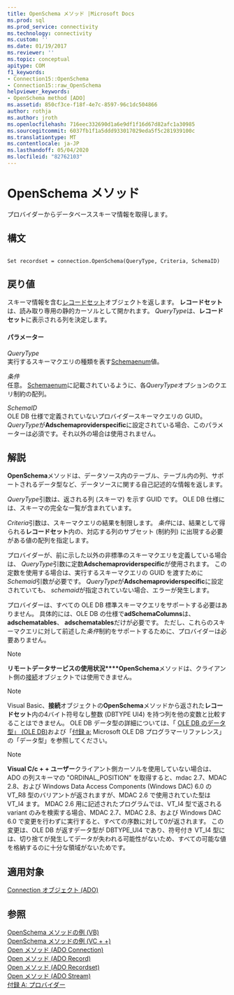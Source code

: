 ```yaml
---
title: OpenSchema メソッド |Microsoft Docs
ms.prod: sql
ms.prod_service: connectivity
ms.technology: connectivity
ms.custom: ''
ms.date: 01/19/2017
ms.reviewer: ''
ms.topic: conceptual
apitype: COM
f1_keywords:
- Connection15::OpenSchema
- Connection15::raw_OpenSchema
helpviewer_keywords:
- OpenSchema method [ADO]
ms.assetid: 850cf3ce-f18f-4e7c-8597-96c1dc504866
author: rothja
ms.author: jroth
ms.openlocfilehash: 716eec332690d1a6e9df1f16d67d82afc1a30985
ms.sourcegitcommit: 6037fb1f1a5ddd933017029eda5f5c281939100c
ms.translationtype: MT
ms.contentlocale: ja-JP
ms.lasthandoff: 05/04/2020
ms.locfileid: "82762103"
---
```

# <a name="openschema-method"></a>OpenSchema メソッド
プロバイダーからデータベーススキーマ情報を取得します。  
  
## <a name="syntax"></a>構文  
  
```  
  
Set recordset = connection.OpenSchema(QueryType, Criteria, SchemaID)  
```  
  
## <a name="return-value"></a>戻り値  
 スキーマ情報を含む[レコードセット](../../../ado/reference/ado-api/recordset-object-ado.md)オブジェクトを返します。 **レコードセット**は、読み取り専用の静的カーソルとして開かれます。 *QueryType*は、**レコードセット**に表示される列を決定します。  
  
#### <a name="parameters"></a>パラメーター  
 *QueryType*  
 実行するスキーマクエリの種類を表す[Schemaenum](../../../ado/reference/ado-api/schemaenum.md)値。  
  
 *条件*  
 任意。 [Schemaenum](../../../ado/reference/ado-api/schemaenum.md)に記載されているように、各*QueryType*オプションのクエリ制約の配列。  
  
 *SchemaID*  
 OLE DB 仕様で定義されていないプロバイダースキーマクエリの GUID。 *QueryType*が**Adschemaproviderspecific**に設定されている場合、このパラメーターは必須です。それ以外の場合は使用されません。  
  
## <a name="remarks"></a>解説  
 **OpenSchema**メソッドは、データソース内のテーブル、テーブル内の列、サポートされるデータ型など、データソースに関する自己記述的な情報を返します。  
  
 *QueryType*引数は、返される列 (スキーマ) を示す GUID です。 OLE DB 仕様には、スキーマの完全な一覧が含まれています。  
  
 *Criteria*引数は、スキーマクエリの結果を制限します。 *条件*には、結果として得られる**レコードセット**内の、対応する列のサブセット (制約列) に出現する必要がある値の配列を指定します。  
  
 プロバイダーが、前に示した以外の非標準のスキーマクエリを定義している場合は、 *QueryType*引数に定数**Adschemaproviderspecific**が使用されます。 この定数を使用する場合は、実行するスキーマクエリの GUID を渡すために*Schemaid*引数が必要です。 *QueryType*が**Adschemaproviderspecific**に設定されていても、 *schemaid*が指定されていない場合、エラーが発生します。  
  
 プロバイダーは、すべての OLE DB 標準スキーマクエリをサポートする必要はありません。 具体的には、OLE DB の仕様で**adSchemaColumns**は、 **adschematables**、 **adschematables**だけが必要です。 ただし、これらのスキーマクエリに対して前述した*条件*制約をサポートするために、プロバイダーは必要ありません。  
  
> [!NOTE]
>  **リモートデータサービスの使用状況****OpenSchema**メソッドは、クライアント側の[接続](../../../ado/reference/ado-api/connection-object-ado.md)オブジェクトでは使用できません。  
  
> [!NOTE]
>  Visual Basic、**接続**オブジェクトの**OpenSchema**メソッドから返された**レコードセット**内の4バイト符号なし整数 (DBTYPE UI4) を持つ列を他の変数と比較することはできません。 OLE DB データ型の詳細については、「 [OLE DB のデータ型」 (OLE DB)](https://msdn.microsoft.com/6039292f-74e0-49b2-b133-17bc117ebf6a)および「[付録 a:](https://msdn.microsoft.com/e3a0533a-2196-4eb0-a31e-92fe9556ada6) Microsoft OLE DB プログラマーリファレンス」の「データ型」を参照してください。  
  
> [!NOTE]
>  **Visual C/c + + ユーザー**クライアント側カーソルを使用していない場合は、ADO の列スキーマの "ORDINAL_POSITION" を取得すると、mdac 2.7、MDAC 2.8、および Windows Data Access Components (Windows DAC) 6.0 の VT_R8 型のバリアントが返されますが、MDAC 2.6 で使用されていた型は VT_I4 ます。 MDAC 2.6 用に記述されたプログラムでは、VT_I4 型で返される variant のみを検索する場合、MDAC 2.7、MDAC 2.8、および Windows DAC 6.0 で変更を行わずに実行すると、すべての序数に対して0が返されます。 この変更は、OLE DB が返すデータ型が DBTYPE_UI4 であり、符号付き VT_I4 型には、切り捨てが発生してデータが失われる可能性がないため、すべての可能な値を格納するのに十分な領域がないためです。  
  
## <a name="applies-to"></a>適用対象  
 [Connection オブジェクト (ADO)](../../../ado/reference/ado-api/connection-object-ado.md)  
  
## <a name="see-also"></a>参照  
 [OpenSchema メソッドの例 (VB)](../../../ado/reference/ado-api/openschema-method-example-vb.md)   
 [OpenSchema メソッドの例 (VC + +)](../../../ado/reference/ado-api/openschema-method-example-vc.md)   
 [Open メソッド (ADO Connection)](../../../ado/reference/ado-api/open-method-ado-connection.md)   
 [Open メソッド (ADO Record)](../../../ado/reference/ado-api/open-method-ado-record.md)   
 [Open メソッド (ADO Recordset)](../../../ado/reference/ado-api/open-method-ado-recordset.md)   
 [Open メソッド (ADO Stream)](../../../ado/reference/ado-api/open-method-ado-stream.md)   
 [付録 A: プロバイダー](../../../ado/guide/appendixes/appendix-a-providers.md)
